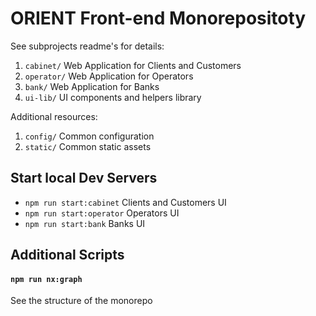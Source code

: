 # ORIENT Front-end Monorepositoty

See subprojects readme's for details:

1. `cabinet/` Web Application for Clients and Customers
1. `operator/` Web Application for Operators
1. `bank/` Web Application for Banks
1. `ui-lib/` UI components and helpers library

Additional resources:

1. `config/` Common configuration
1. `static/` Common static assets

## Start local Dev Servers

- `npm run start:cabinet` Clients and Customers UI
- `npm run start:operator` Operators UI
- `npm run start:bank` Banks UI

## Additional Scripts

#### `npm run nx:graph`

See the structure of the monorepo
